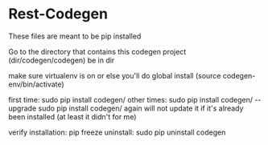 # Rest-Codegen

These files are meant to be pip installed

Go to the directory that contains this codegen project (dir/codegen/codegen) be in dir

make sure virtualenv is on or else you'll do global install (source codegen-env/bin/activate)

first time:  sudo pip install codegen/ 
other times: sudo pip install codegen/ --upgrade
sudo pip install codegen/ again will not update it if it's already been installed
(at least it didn't for me)

verify installation: pip freeze
uninstall: sudo pip uninstall codegen
